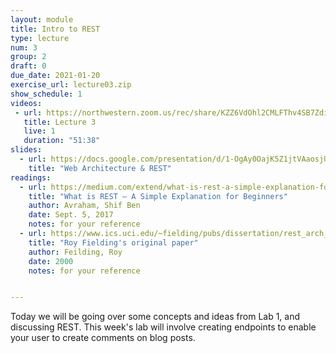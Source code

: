 ```yaml
---
layout: module
title: Intro to REST
type: lecture
num: 3
group: 2
draft: 0
due_date: 2021-01-20
exercise_url: lecture03.zip
show_schedule: 1
videos:
 - url: https://northwestern.zoom.us/rec/share/KZZ6VdOhl2CMLFThv4SB7ZdiUJ2etwlpW9T8Es9zRjDRNR1gUW_0W8sXNKUv9Pz6.e7l9ISZ7cuJ7c39X
   title: Lecture 3
   live: 1
   duration: "51:38"
slides:
  - url: https://docs.google.com/presentation/d/1-OgAy0OajK5Z1jtVAaosjUuYIUoOvPOLOedn3FQCoos/edit?usp=sharing
    title: "Web Architecture & REST"
readings:
  - url: https://medium.com/extend/what-is-rest-a-simple-explanation-for-beginners-part-1-introduction-b4a072f8740f
    title: "What is REST — A Simple Explanation for Beginners"
    author: Avraham, Shif Ben 
    date: Sept. 5, 2017
    notes: for your reference
  - url: https://www.ics.uci.edu/~fielding/pubs/dissertation/rest_arch_style.htm
    title: "Roy Fielding's original paper"
    author: Feilding, Roy
    date: 2000
    notes: for your reference


---
```

Today we will be going over some concepts and ideas from Lab 1, and discussing REST. This week's lab will involve creating endpoints to enable your user to create comments on blog posts.
